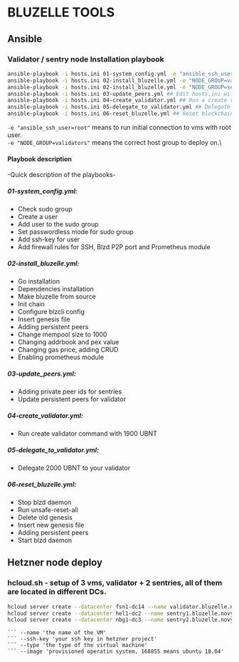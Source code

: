 # BLUZELLE TOOLS

## Ansible 
### Validator / sentry node Installation playbook

```sh
ansible-playbook -i hosts.ini 01-system_config.yml -e "ansible_ssh_user=root" ## Prepare all the inventory
ansible-playbook -i hosts.ini 02-install_bluzelle.yml -e "NODE_GROUP=validator" ## Run the valiator node installation
ansible-playbook -i hosts.ini 02-install_bluzelle.yml -e "NODE_GROUP=sentry" ## Run sentry nodes installation
ansible-playbook -i hosts.ini 03-update_peers.yml ## Edit hosts.ini with node ids from previous step and run to update the blzd config on nodes
ansible-playbook -i hosts.ini 04-create_validator.yml ## Run a create validator command
ansible-playbook -i hosts.ini 05-delegate_to_validator.yml ## Delegate more tokens to the validator
ansible-playbook -i hosts.ini 06-reset_bluzelle.yml ## Reset blockchain data and setup again
```

``` -e "ansible_ssh_user=root" ``` means to run initial connection to vms with root user.\
``` -e "NODE_GROUP=validators" ``` means the correct host group to deploy on.\

#### Playbook description
-Quick description of the playbooks-

##### 01-system_config.yml:
* Check sudo group
* Create a user
* Add user to the sudo group
* Set passwordless mode for sudo group
* Add ssh-key for user
* Add firewall rules for SSH, Blzd P2P port and Prometheus module

##### 02-install_bluzelle.yml:
* Go installation
* Dependencies installation
* Make bluzelle from source
* Init chain
* Configure blzcli config
* Insert genesis file
* Adding persistent peers
* Change mempool size to 1000
* Changing addrbook and pex value
* Changing gas price, adding CRUD
* Enabling prometheus module

##### 03-update_peers.yml:
* Adding private peer ids for sentries
* Update persistent peers for validator

##### 04-create_validator.yml:
* Run create validator command with 1900 UBNT

##### 05-delegate_to_validator.yml:
* Delegate 2000 UBNT to your validator

##### 06-reset_bluzelle.yml:
* Stop blzd daemon
* Run unsafe-reset-all
* Delete old genesis
* Insert new genesis file
* Adding persistent peers
* Start blzd daemon

## Hetzner node deploy 
### hcloud.sh - setup of 3 vms, validator + 2 sentries, all of them are located in different DCs.

```sh
hcloud server create --datacenter fsn1-dc14 --name validator.bluzelle.novy.pw --ssh-key "key-id"  --type cpx31 --image 168855
hcloud server create --datacenter hel1-dc2 --name sentry1.bluzelle.novy.pw --ssh-key "key-id"  --type cpx31 --image 168855
hcloud server create --datacenter nbg1-dc3 --name sentry2.bluzelle.novy.pw --ssh-key "key-id"  --type cpx31 --image 168855
```

``` --datacenter 'select in which datacenter to deploy the node' 
``` --name 'the name of the VM'
``` --ssh-key 'your ssh key in hetzner project'
``` --type 'the type of the virtual machine'
``` --image 'provisioned operatin system, 168855 means ubuntu 18.04'
